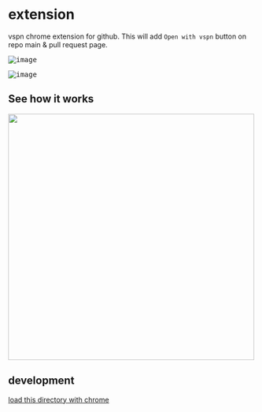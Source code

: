 # extension

vspn chrome extension for github. This will add `Open with vspn` button on repo main & pull request page.

<kbd>![image](https://user-images.githubusercontent.com/286950/102258103-e8c39f00-3f50-11eb-9e68-f55c8d9202b2.png)</kbd>

<kbd>![image](https://user-images.githubusercontent.com/286950/102258048-d34e7500-3f50-11eb-8358-a28508dbf10b.png)</kbd>

## See how it works

<kbd><img width="500" src="https://user-images.githubusercontent.com/286950/102253229-6637e100-3f4a-11eb-8fee-d6d70bb89ac7.gif"/></kbd>

## development

[load this directory with chrome](https://developer.chrome.com/docs/extensions/mv2/getstarted/#manifest)

